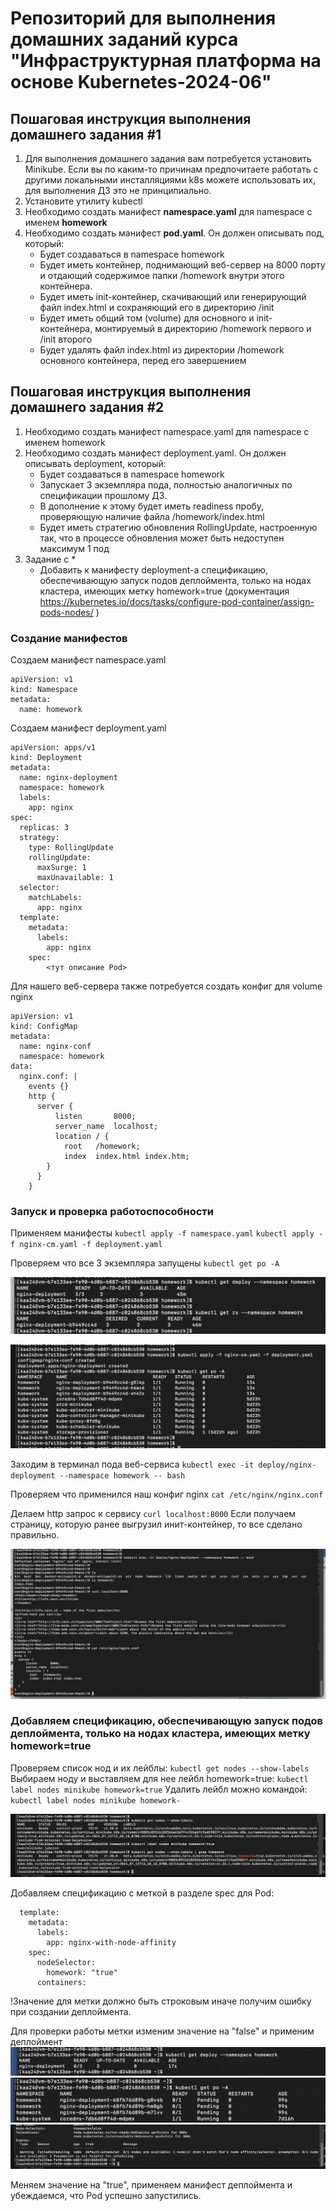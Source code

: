 # Репозиторий для выполнения домашних заданий курса "Инфраструктурная платформа на основе Kubernetes-2024-06" 

## Пошаговая инструкция выполнения домашнего задания #1
1. Для выполнения домашнего задания вам потребуется установить Minikube. 
Если вы по каким-то причинам предпочитаете работать с другими локальными инсталляциями k8s можете использовать их, для выполнения ДЗ это не принципиально.
2. Установите утилиту kubectl
3. Необходимо создать манифест **namespace.yaml** для namespace с именем **homework**
4. Необходимо создать манифест **pod.yaml**. Он должен описывать под, который:
	- Будет создаваться в namespace homework
	- Будет иметь контейнер, поднимающий веб-сервер на 8000 порту и отдающий содержимое папки /homework внутри этого контейнера.
	- Будет иметь init-контейнер, скачивающий или генерирующий файл index.html и сохраняющий его в директорию /init
	- Будет иметь общий том (volume) для основного и init- контейнера, монтируемый в директорию /homework первого и /init второго
	- Будет удалять файл index.html из директории /homework основного контейнера, перед его завершением

## Пошаговая инструкция выполнения домашнего задания #2
1. Необходимо создать манифест namespace.yaml для namespace с именем homework
2. Необходимо создать манифест deployment.yaml. Он должен описывать deployment, который:
	- Будет создаваться в namespace homework
	- Запускает 3 экземпляра пода, полностью
	аналогичных по спецификации прошлому ДЗ.
	- В дополнение к этому будет иметь readiness пробу, проверяющую наличие файла /homework/index.html
	- Будет иметь стратегию обновления RollingUpdate, настроенную так, что в процессе обновления может быть недоступен максимум 1 под
3. Задание с *
	- Добавить к манифесту deployment-а спецификацию, обеспечивающую запуск подов деплоймента, только на нодах кластера, имеющих метку homework=true
 (документация https://kubernetes.io/docs/tasks/configure-pod-container/assign-pods-nodes/ )

### Создание манифестов
Создаем манифест namespace.yaml
```
apiVersion: v1
kind: Namespace
metadata:
  name: homework
```

Создаем манифест deployment.yaml
```
apiVersion: apps/v1
kind: Deployment
metadata:
  name: nginx-deployment
  namespace: homework
  labels:
    app: nginx
spec:
  replicas: 3
  strategy:
    type: RollingUpdate
    rollingUpdate:
      maxSurge: 1
      maxUnavailable: 1
  selector:
    matchLabels:
      app: nginx
  template:
    metadata:
      labels:
        app: nginx
    spec:
        <тут описание Pod>
```

Для нашего веб-сервера также потребуется создать конфиг для volume nginx
```
apiVersion: v1
kind: ConfigMap
metadata:
  name: nginx-conf
  namespace: homework
data:
  nginx.conf: |
    events {}
    http {
      server {
          listen       8000;
          server_name  localhost;
          location / {
            root   /homework;
            index  index.html index.htm;
        }
      }
    }
```

### Запуск и проверка работоспособности
Применяем манифесты
`kubectl apply -f namespace.yaml`
`kubectl apply -f nginx-cm.yaml -f deployment.yaml`

Проверяем что все 3 экземпляра запущены
`kubectl get po -A`

![Проверяем деплоймент](./assets/images/hw2/get_deploy.png)

![Проверяем поды](./assets/images/hw2/get_po.png)

Заходим в терминал пода веб-сервиса
`kubectl exec -it deploy/nginx-deployment --namespace homework -- bash`

Проверяем что применился наш конфиг nginx
`cat /etc/nginx/nginx.conf`

Делаем http запрос к сервису
`curl localhost:8000`
Если получаем страницу, которую ранее выгрузил инит-контейнер, то все сделано правильно.

![Запрос к веб-сервису](./assets/images/hw2/exec_and_curl.png)

### Добавляем спецификацию, обеспечивающую запуск подов деплоймента, только на нодах кластера, имеющих метку homework=true
Проверяем список нод и их лейблы:
`kubectl get nodes --show-labels`
Выбираем ноду и выставляем для нее лейбл homework=true:
`kubectl label nodes minikube homework=true`
Удалить лейбл можно командой:
`kubectl label nodes minikube homework-`

![Выставляем лейбл для ноды](./assets/images/hw2/label_nodes.png)

Добавляем спецификацию с меткой в разделе spec для Pod:
```
  template:
    metadata:
      labels:
        app: nginx-with-node-affinity
    spec:
      nodeSelector:
        homework: "true"
      containers:
```

!Значение для метки должно быть строковым иначе получим ошибку при создании деплоймента.

Для проверки работы метки изменим значение на "false" и применим деплоймент
![Деплоймент не готов](./assets/images/hw2/deployment_not_ready.png)
![Поды в статусе Pending](./assets/images/hw2/pods_pending.png)
![Фрагмент описания Pod](./assets/images/hw2/node_affinity_error.png)

Меняем значение на "true", применяем манифест деплоймента и убеждаемся, что Pod успешно запустились.

